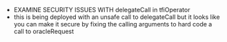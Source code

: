 * EXAMINE SECURITY ISSUES WITH delegateCall in tfiOperator
* this is being deployed with an unsafe call to delegateCall but it looks
  like you can make it secure by fixing the calling arguments to hard
  code a call to oracleRequest
